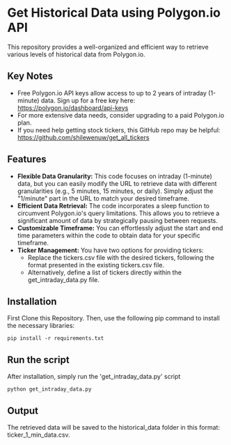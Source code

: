 # Get Historical Data using Polygon.io API

This repository provides a well-organized and efficient way to retrieve various levels of historical data from Polygon.io.

## Key Notes

- Free Polygon.io API keys allow access to up to 2 years of intraday (1-minute) data. Sign up for a free key here: https://polygon.io/dashboard/api-keys
- For more extensive data needs, consider upgrading to a paid Polygon.io plan.
- If you need help getting stock tickers, this GitHub repo may be helpful: https://github.com/shilewenuw/get_all_tickers

## Features

- **Flexible Data Granularity:** This code focuses on intraday (1-minute) data, but you can easily modify the URL to retrieve data with different granularities (e.g., 5 minutes, 15 minutes, or daily). Simply adjust the "1/minute" part in the URL to match your desired timeframe.
- **Efficient Data Retrieval:** The code incorporates a sleep function to circumvent Polygon.io's query limitations. This allows you to retrieve a significant amount of data by strategically pausing between requests.
- **Customizable Timeframe:** You can effortlessly adjust the start and end time parameters within the code to obtain data for your specific timeframe.
- **Ticker Management:** You have two options for providing tickers:
    - Replace the tickers.csv file with the desired tickers, following the format presented in the existing tickers.csv file.
    - Alternatively, define a list of tickers directly within the get_intraday_data.py file.

## Installation

First Clone this Repository. Then, use the following pip command to install the necessary libraries:

```
pip install -r requirements.txt
```

## Run the script

After installation, simply run the 'get_intraday_data.py' script

```
python get_intraday_data.py
```

## Output

The retrieved data will be saved to the historical_data folder in this format: ticker_1_min_data.csv.
